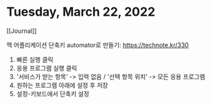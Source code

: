 # Tuesday, March 22, 2022

[[Journal]]

맥 어플리케이션 단축키 automator로 만들기: https://technote.kr/330

1) 빠른 실행 클릭
2) 응용 프로그램 실행 클릭
3) '서비스가 받는 항목' -> 입력 없음 / '선택 항목 위치' -> 모든 응용 프로그램
4) 원하는 프로그램 아래에 설정 후 저장
5) 설정-키보드에서 단축키 설정
